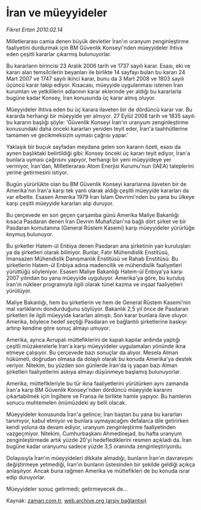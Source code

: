 # İran ve müeyyideler

*Fikret Ertan 2010.02.14*

<tr><td class="metin" colspan="2" style="padding-top: 20px; padding-left: 5px; ">Milletlerarası camia denen büyük devletler İran'ın uranyum zenginleştirme faaliyetini durdurmak için BM Güvenlik Konseyi'nden müeyyideler ihtiva eden çeşitli kararlar çıkarmış bulunuyorlar.</td></tr><tr><td class="metin" colspan="2" style="padding-top: 20px; padding-left: 5px; "><p> Bu kararların birincisi 23 Aralık 2006 tarih ve 1737 sayılı karar. Esası, eki ve kararı alan temsilcilerin beyanları ile birlikte 14 sayfayı bulan bu kararı 24 Mart 2007 ve 1747 sayılı ikinci karar, bunu da 3 Mart 2008 ve 1803 sayılı üçüncü karar takip ediyor. Kısacası, müeyyide uygulanması istenen İran kurumları ve yetkililerin adlarının karar eklerinde yer aldığı bu kararlarla bugüne kadar Konsey, İran konusunda üç karar almış oluyor.
<p> Müeyyideler ihtiva eden bu üç karara ilaveten bir de dördüncü karar var. Bu kararda herhangi bir müeyyide yer almıyor. 27 Eylül 2008 tarih ve 1835 sayılı bu kararın başlığı şöyle: 'Güvenlik Konseyi İran'ın uranyum zenginleştirme konusundaki daha önceki kararları yeniden teyit eder, İran'a taahhütlerine tamamen ve gecikmeksizin uyması çağrısı yapar.'
<p> Yaklaşık bir buçuk sayfadan meydana gelen son kararın özeti, esası da aynen başlıktaki belirtildiği gibi: Konsey önceki üç kararı teyit ediyor, İran'a bunlara uyması çağrısını yapıyor, herhangi bir yeni müeyyideye yer vermiyor, İran'dan, Milletlerarası Atom Enerjisi Kurumu'nun (IAEA) taleplerini yerine getirmesini istiyor.
<p> Bugün yürürlükte olan bu BM Güvenlik Konseyi kararlarına ilaveten bir de Amerika'nın İran'a karşı tek yanlı olarak aldığı çeşitli müeyyide kararları da var elbette. Esasen Amerika 1979 İran İslam Devrimi'nden bu yana bu ülkeye karşı çeşitli müeyyide kararları alıp duruyor.
<p> Bu çerçevede en son geçen çarşamba günü Amerika Maliye Bakanlığı kısaca Pasdaran denen İran Devrim Muhafızları'na bağlı dört şirket ve bir Pasdaran komutanına (General Rüstem Kasemi) karşı müeyyideler yürürlüğe koymuş bulunuyor.
<p> Bu şirketler Hatem-ül Enbiya denen Pasdaran ana şirketinin yan kuruluşları ya da şirketleri olarak biliniyor. Bunlar, Fatır Mühendislik Enstitüsü, İmansazen Mühendislik Danışmanlık Enstitüsü ve Rahab Enstitüsü. Bu şirketlerin Hatem-ül Enbiya adına madencilik ve mühendislik faaliyetleri yürüttüğü söyleniyor. Esasen Maliye Bakanlığı Hatem-ül Enbiya'ya karşı 2007 yılından bu yana müeyyide uyguluyor. Amerika'ya göre, bu kuruluş İran'ın nükleer programıyla ilgili olarak tünel kazma ve inşaat faaliyetleri yürütüyor.
<p> Maliye Bakanlığı, hem bu şirketlerin ve hem de General Rüstem Kasemi'nin mal varlıklarını dondurduğunu söylüyor. Bakanlık 2,5 yıl önce de Pasdaran şirketleri ile ilgili müeyyide kararları almıştı. Son karar bunlara ilave oluyor. Amerika, böylece hedef seçtiği Pasdaran ve bağlantılı şirketlerine baskıyı artırıp kendine göre sonuç almayı umuyor.
<p> Amerika, ayrıca Avrupalı müttefiklerini de kapalı kapılar ardında yaptığı çeşitli müzakerelerle İran'a karşı müeyyideler uygulamaları yönünde ikna etmeye çalışıyor. Bu çerçevede bazı sonuçlar da alıyor. Mesela Alman hükümeti, doğrudan olmasa da dolaylı olarak bu konuda Amerika'ya destek veriyor. Nitekim, bu yüzden son günlerde İran'da iş yapan bazı Alman şirketleri faaliyetlerini askıya almayı düşünmeye başlamış bulunuyorlar.
<p> Amerika, müttefikleriyle bu tür ikna faaliyetlerini yürütürken aynı zamanda İran'a karşı BM Güvenlik Konseyi'nden dördüncü müeyyide kararını çıkartabilmek için İngiltere ve Fransa ile birlikte hamle yapıyor. Bu hamlenin sonucu muhtemelen önümüzdeki ay belli olacak.
<p> Müeyyideler konusunda İran'a gelince; İran baştan bu yana bu kararları tanımıyor, kabul etmiyor ve bunlara uymayacağını defalarca dile getirirken kendi yoluna da devam ediyor, uranyum zenginleştirme faaliyetinden vazgeçmiyor. Nitekim, Cumhurbaşkanı Ahmedinejad, bu hafta uranyum zenginleştirmede artık yüzde 20'yi hedeflediklerini resmen açıkladı da. İran bugüne kadar uranyumu sadece yüzde 3,5 oranında zenginleştiriyordu.
<p> Dolayısıyla İran'ın müeyyideleri dikkate almadığı, bunların İran'ın davranışını değiştirmeye yetmediği, İran'ın bunların üstesinden bir şekilde geldiği açıkça anlaşılıyor. Ancak buna rağmen Amerika ve müttefikleri de bu konuda ısrar edip duruyorlar.
<p> Müeyyideler sonuç getirmedi; getirmeyecek de... <br/></p></p></p></p></p></p></p></p></p></p></p></p></td></tr>

Kaynak: [zaman.com.tr](http://zaman.com.tr/yazar.do?yazino=951479), [web.archive.org (arşiv bağlantısı)](http://web.archive.org/web/20100221075912/http://www.zaman.com.tr:80/yazar.do?yazino=951479)
